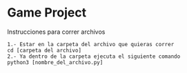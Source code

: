 # Game Project

Instrucciones para correr archivos
```
1.- Estar en la carpeta del archivo que quieras correr
cd [carpeta del archivo]
2.- Ya dentro de la carpeta ejecuta el siguiente comando
python3 [nombre_del_archivo.py]
```
